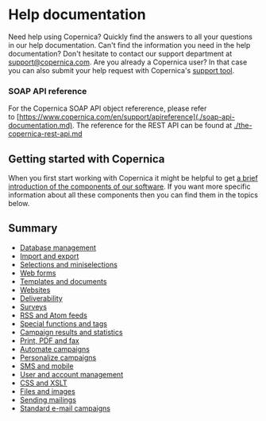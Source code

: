 # Help documentation

Need help using Copernica? Quickly find the answers to all your
questions in our help documentation. Can't find the information you need
in the help documentation? Don't hesitate to contact our support
department at
[support@copernica.com](mailto:support@copernica.com "support@copernica.com").
Are you already a Copernica user? In that case you can also submit your
help request with Copernica's [support tool](https://www.copernica.com/en/tickets "Support tool").

### SOAP API reference

For the Copernica SOAP API object refererence, please refer
to [https://www.copernica.com/en/support/apireference](./soap-api-documentation.md).
The reference for the REST API can be found at
[./the-copernica-rest-api.md](./the-copernica-rest-api.md)

Getting started with Copernica
------------------------------

When you first start working with Copernica it might be helpful to get
[a brief introduction of the components of our
software](./getting-started-a-brief-overview-of-the-software.md).
If you want more specific information about all these components then
you can find them in the topics below.

Summary
-------

-   [Database management](./database-management.md)
-   [Import and export](./import-and-export.md)
-   [Selections and miniselections](./selections-and-miniselections.md)
-   [Web forms](./web-forms.md)
-   [Templates and documents](./templates-and-documents.md)
-   [Websites](./websites.md)
-   [Deliverability](./deliverability.md)
-   [Surveys](./the-copernica-survey-module.md)
-   [RSS and Atom feeds](./rss-and-atom-feeds.md)
-   [Special functions and tags](./special-functions-and-tags.md)
-   [Campaign results and statistics](./campaign-results-and-statistics.md)
-   [Print, PDF and fax](./print-pdf-and-fax.md)
-   [Automate campaigns](./automate-campaigns.md)
-   [Personalize campaigns](./personalize-campaigns.md)
-   [SMS and mobile](./sms-and-mobile.md)
-   [User and account management](./user-and-account-management.md)
-   [CSS and XSLT](./css-and-xslt.md)
-   [Files and images](./files-and-images.md)
-   [Sending mailings](./sending-mailings.md)
-   [Standard e-mail campaigns](https://www.copernica.com/en/blog/standard-email-campaigns.md)

